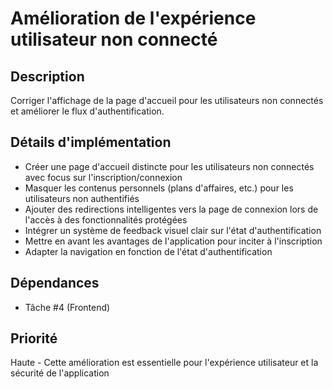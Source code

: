 # Amélioration de l'expérience utilisateur non connecté

## Description
Corriger l'affichage de la page d'accueil pour les utilisateurs non connectés et améliorer le flux d'authentification.

## Détails d'implémentation
- Créer une page d'accueil distincte pour les utilisateurs non connectés avec focus sur l'inscription/connexion
- Masquer les contenus personnels (plans d'affaires, etc.) pour les utilisateurs non authentifiés
- Ajouter des redirections intelligentes vers la page de connexion lors de l'accès à des fonctionnalités protégées
- Intégrer un système de feedback visuel clair sur l'état d'authentification
- Mettre en avant les avantages de l'application pour inciter à l'inscription
- Adapter la navigation en fonction de l'état d'authentification

## Dépendances
- Tâche #4 (Frontend)

## Priorité
Haute - Cette amélioration est essentielle pour l'expérience utilisateur et la sécurité de l'application
